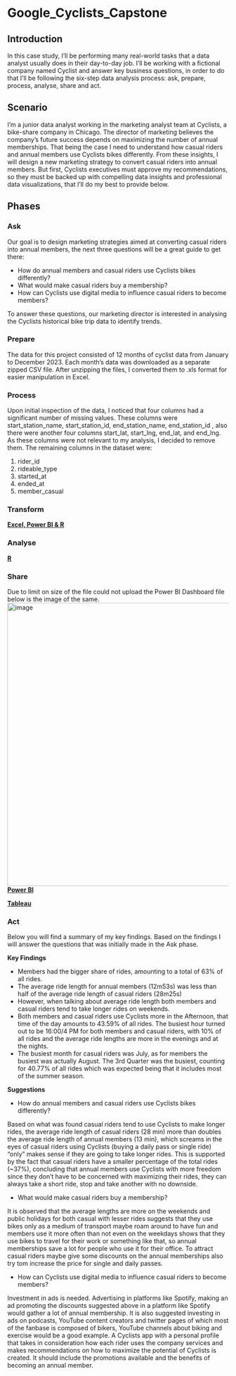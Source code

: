 # **Google_Cyclists_Capstone**

## **Introduction**

In this case study, I’ll be performing many real-world tasks that a data analyst usually does in their day-to-day job. I’ll be working with a fictional company named Cyclist and answer key business questions, in order to do that I’ll be following the six-step data analysis process: ask, prepare, process, analyse, share and act.

## **Scenario**

I’m a junior data analyst working in the marketing analyst team at Cyclists, a bike-share company in Chicago. The director of marketing believes the company’s future success depends on maximizing the number of annual memberships. That being the case I need to understand how casual riders and annual members use Cyclists bikes differently. From these insights, I will design a new marketing strategy to convert casual riders into annual members. But first, Cyclists executives must approve my recommendations, so they must be backed up with compelling data insights and professional data visualizations, that I’ll do my best to provide below.

## **Phases**

### **Ask**

Our goal is to design marketing strategies aimed at converting casual riders into annual members, the next three questions will be a great guide to get there:

- How do annual members and casual riders use Cyclists bikes differently?
-	What would make casual riders buy a membership?
-	How can Cyclists use digital media to influence casual riders to become members?
  
To answer these questions, our marketing director is interested in analysing the Cyclists historical bike trip data to identify trends.

### **Prepare**

The data for this project consisted of 12 months of cyclist data from January to December 2023. Each month’s data was downloaded as a separate zipped CSV file. After unzipping the files, I converted them to .xls format for easier manipulation in Excel.

### **Process**

Upon initial inspection of the data, I noticed that four columns had a significant number of missing values. 
These columns were start_station_name, start_station_id, end_station_name, end_station_id , also there were another four columns start_lat, start_lng, end_lat, and end_lng. As these columns were not relevant to my analysis, I decided to remove them. The remaining columns in the dataset were:

1.	rider_id
2.	rideable_type
3.	started_at
4.	ended_at
5.	member_casual

### **Transform**

[**Excel, Power BI & R**](https://github.com/Gnpavan/Google_Cyclists_Capstone/blob/main/Capstone_Overview.pdf)

### **Analyse**

[**R**](https://github.com/Gnpavan/Google_Cyclists_Capstone/blob/main/Cyclists_Capstone_R_Code.R)

### **Share**

Due to limit on size of the file could not upload the Power BI Dashboard file below is the image of the same.
<img width="645" alt="image" src="https://github.com/Gnpavan/Google_Cyclists_Capstone/assets/89655397/04c0bb4a-861c-404e-854c-d2ce6c2658f2">
[**Power BI**](https://github.com/Gnpavan/Google_Cyclists_Capstone/blob/main/Cyclists_Capstone_Dashboard_Image.png)

[**Tableau**](https://github.com/Gnpavan/Google_Cyclists_Capstone/blob/main/Cyclists_Capstone_Tableau_Dashboard.twb)

### **Act**

Below you will find a summary of my key findings. Based on the findings I will answer the questions that was initially made in the Ask phase.

**Key Findings**

-	Members had the bigger share of rides, amounting to a total of 63% of all rides.
-	The average ride length for annual members (12m53s) was less than half of the average ride length of casual riders (28m25s)
-	However, when talking about average ride length both members and casual riders tend to take longer rides on weekends.
-	Both members and casual riders use Cyclists more in the Afternoon, that time of the day amounts to 43.59% of all rides. The busiest hour turned out to be 16:00/4 PM for both members and casual riders, with 10% of all rides and the average ride lengths are more in the evenings and at the nights.
-	The busiest month for casual riders was July, as for members the busiest was actually August. The 3rd Quarter was the busiest, counting for 40.77% of all rides which was expected being that it includes most of the summer season.

**Suggestions**

- How do annual members and casual riders use Cyclists bikes differently?
  
Based on what was found casual riders tend to use Cyclists to make longer rides, the average ride length of casual riders (28 min) more than doubles the average ride length of annual members (13 min), which screams in the eyes of casual riders using Cyclists (buying a daily pass or single ride) “only” makes sense if they are going to take longer rides. This is supported by the fact that casual riders have a smaller percentage of the total rides (~37%), concluding that annual members use Cyclists with more freedom since they don’t have to be concerned with maximizing their rides, they can always take a short ride, stop and take another with no downside.

-	What would make casual riders buy a membership? 

It is observed that the average lengths are more on the weekends and public holidays for both casual with lesser rides suggests that they use bikes only as a medium of transport maybe roam around to have fun and members use it more often than not even on the weekdays shows that they use bikes to travel for their work or something like that, so annual memberships save a lot for people who use it for their office. To attract casual riders maybe give some discounts on the annual memberships also try tom increase the price for single and daily passes.

-	How can Cyclists use digital media to influence casual riders to become members? 

Investment in ads is needed. Advertising in platforms like Spotify, making an ad promoting the discounts suggested above in a platform like Spotify would gather a lot of annual membership. It is also suggested investing in ads on podcasts, YouTube content creators and twitter pages of which most of the fanbase is composed of bikers, YouTube channels about biking and exercise would be a good example. A Cyclists app with a personal profile that takes in consideration how each rider uses the company services and makes recommendations on how to maximize the potential of Cyclists is created. It should include the promotions available and the benefits of becoming an annual member.



